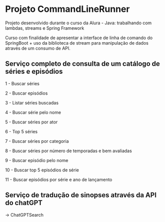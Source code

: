 # Projeto CommandLineRunner

Projeto desenvolvido durante o curso da Alura - Java: trabalhando com lambdas, streams e Spring Framework

Curso com finalidade de apresentar a interface de linha de comando do SpringBoot + uso da biblioteca de
stream para manipulação de dados através de um consumo de API.

## Serviço completo de consulta de um catálogo de séries e episódios 

1 - Buscar séries

2 - Buscar episódios

3 - Listar séries buscadas

4 - Buscar série pelo nome

5 - Buscar séries por ator

6 - Top 5 séries

7 - Buscar séries por categoria

8 - Buscar séries por número de temporadas e bem avaliadas

9 - Buscar episódio pelo nome

10 - Buscar top 5 episódios de série

11 - Buscar episódios por série e ano de lançamento

## Serviço de tradução de sinopses através da API do chatGPT
-> ChatGPTSearch 
